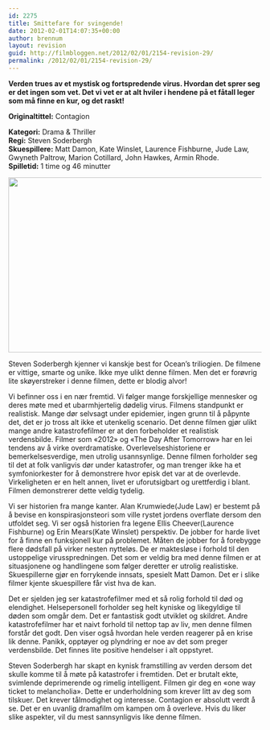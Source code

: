 ```yaml
---
id: 2275
title: Smittefare for svingende!
date: 2012-02-01T14:07:35+00:00
author: brennum
layout: revision
guid: http://filmbloggen.net/2012/02/01/2154-revision-29/
permalink: /2012/02/01/2154-revision-29/
---
```

**Verden trues av et mystisk og fortspredende virus. Hvordan det sprer seg er det ingen som vet. Det vi vet er at alt hviler i hendene på et fåtall leger som må finne en kur, og det raskt!**

**<!--more-->Originaltittel:** Contagion

  
**Kategori:** Drama & Thriller  
**Regi:** Steven Soderbergh  
**Skuespillere:** Matt Damon, Kate Winslet, Laurence Fishburne, Jude Law, Gwyneth Paltrow, Marion Cotillard, John Hawkes, Armin Rhode.  
**Spilletid:** 1 time og 46 minutter

<a href="http://filmbloggen.net/?attachment_id=2229" rel="attachment wp-att-2229"><img class="alignnone size-large wp-image-2229" src="http://filmbloggen.net/wp-content/uploads//2012/01/contagion-still2-620x348.jpg" alt="" width="620" height="348" /></a>

Steven Soderbergh kjenner vi kanskje best for Ocean&#8217;s triliogien. De filmene er vittige, smarte og unike. Ikke mye ulikt denne filmen. Men det er forøvrig lite skøyerstreker i denne filmen, dette er blodig alvor!

Vi befinner oss i en nær fremtid. Vi følger mange forskjellige mennesker og deres møte med et ubarmhjertelig dødelig virus. Filmens standpunkt er realistisk. Mange dør selvsagt under epidemier, ingen grunn til å påpynte det, det er jo tross alt ikke et utenkelig scenario. Det denne filmen gjør ulikt mange andre katastrofefilmer er at den forbeholder et realistisk verdensbilde. Filmer som &laquo;2012&raquo; og &laquo;The Day After Tomorrow&raquo; har en lei tendens av å virke overdramatiske. Overlevelseshistoriene er bemerkelsesverdige, men utrolig usannsynlige. Denne filmen forholder seg til det at folk vanligvis dør under katastrofer, og man trenger ikke ha et symfoniorkester for å demonstrere hvor episk det var at de overlevde. Virkeligheten er en helt annen, livet er uforutsigbart og urettferdig i blant. Filmen demonstrerer dette veldig tydelig.

Vi ser historien fra mange kanter. Alan Krumwiede(Jude Law) er bestemt på å bevise en konspirasjonsteori som ville rystet jordens overflate dersom den utfoldet seg. Vi ser også historien fra legene Ellis Cheever(Laurence Fishburne) og Erin Mears(Kate Winslet) perspektiv. De jobber for harde livet for å finne en funksjonell kur på problemet. Måten de jobber for å forebygge flere dødsfall på virker nesten nytteløs. De er maktesløse i forhold til den ustoppelige virusspredningen. Det som er veldig bra med denne filmen er at situasjonene og handlingene som følger deretter er utrolig realistiske. Skuespillerne gjør en forrykende innsats, spesielt Matt Damon. Det er i slike filmer kjente skuespillere får vist hva de kan.

Det er sjelden jeg ser katastrofefilmer med et så rolig forhold til død og elendighet. Helsepersonell forholder seg helt kyniske og likegyldige til døden som omgår dem. Det er fantastisk godt utviklet og skildret. Andre katastrofefilmer har et naivt forhold til nettop tap av liv, men denne filmen forstår det godt. Den viser også hvordan hele verden reagerer på en krise lik denne. Panikk, opptøyer og plyndring er noe av det som preger verdensbilde. Det finnes lite positive hendelser i alt oppstyret.

Steven Soderbergh har skapt en kynisk framstilling av verden dersom det skulle komme til å møte på katastrofer i fremtiden. Det er brutalt ekte, svimlende deprimerende og rimelig intelligent. Filmen gir deg en &laquo;one way ticket to melancholia&raquo;. Dette er underholdning som krever litt av deg som tilskuer. Det krever tålmodighet og interesse. Contagion er absolutt verdt å se. Det er en uvanlig dramafilm om kampen om å overleve. Hvis du liker slike aspekter, vil du mest sannsynligvis like denne filmen.

&nbsp;